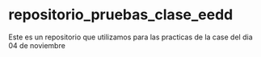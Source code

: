 # repositorio_pruebas_clase_eedd
Este es un repositorio que utilizamos para las practicas de la case del dia 04 de noviembre

